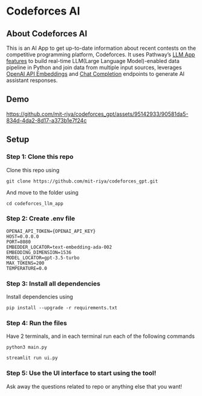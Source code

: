 # Codeforces AI

## About Codeforces AI
This is an AI App to get up-to-date information about recent contests on the competitive programming platform, Codeforces. It uses Pathway’s [LLM App features](https://github.com/pathwaycom/llm-app) to build real-time LLM(Large Language Model)-enabled data pipeline in Python and join data from multiple input sources, leverages [OpenAI API Embeddings](https://platform.openai.com/docs/api-reference/embeddings) and [Chat Completion](https://platform.openai.com/docs/api-reference/completions) endpoints to generate AI assistant responses.
## Demo

https://github.com/mit-riya/codeforces_gpt/assets/95142933/90581da5-834d-4da2-8d17-a373b1e7f24c

## Setup

### Step 1: Clone this repo
Clone this repo using

    git clone https://github.com/mit-riya/codeforces_gpt.git

And move to the folder using

    cd codeforces_llm_app

### Step 2: Create .env file

    OPENAI_API_TOKEN={OPENAI_API_KEY}
    HOST=0.0.0.0
    PORT=8080
    EMBEDDER_LOCATOR=text-embedding-ada-002
    EMBEDDING_DIMENSION=1536
    MODEL_LOCATOR=gpt-3.5-turbo
    MAX_TOKENS=200
    TEMPERATURE=0.0

### Step 3: Install all dependencies

Install dependencies using

    pip install --upgrade -r requirements.txt

### Step 4: Run the files

Have 2 terminals, and in each terminal run each of the following commands

    python3 main.py

    streamlit run ui.py
### Step 5: Use the UI interface to start using the tool!

Ask away the questions related to repo or anything else that you want!
